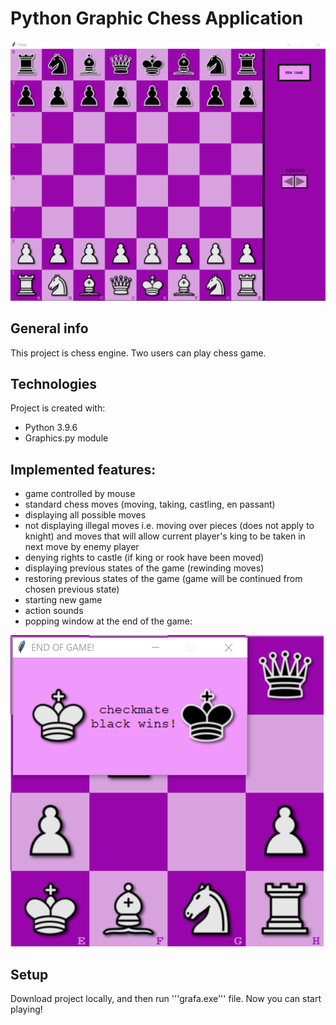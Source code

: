 # Python Graphic Chess Application
![Alt text](images/BOARD.png)

## General info
This project is chess engine. Two users can play chess game.

## Technologies
Project is created with:
* Python 3.9.6
* Graphics.py module

## Implemented features:
- game controlled by mouse
- standard chess moves (moving, taking, castling, en passant)
- displaying all possible moves
- not displaying illegal moves i.e. moving over pieces (does not apply to knight) and moves that will allow current player's king to be taken in next move by enemy player
- denying rights to castle (if king or rook have been moved)
- displaying previous states of the game (rewinding moves)
- restoring previous states of the game (game will be continued from chosen previous state)
- starting new game
- action sounds
- popping window at the end of the game:


![Alt text](images/CHECKMATE.png)

## Setup
Download project locally, and then run '''grafa.exe''' file. Now you can start playing!


